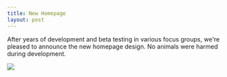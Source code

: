 ```yaml
---
title: New Homepage
layout: post
---
```


After years of development and beta testing in various focus groups, we're
pleased to announce the new homepage design. No animals were harmed during
development.

[![](/assets/screenshots/void-1st-april-2019.png)](/assets/screenshots/void-1st-april-2019.png)

